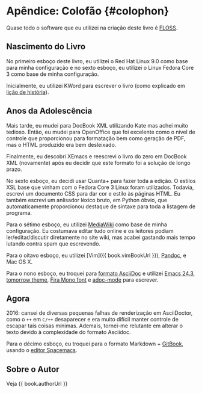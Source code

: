 # Apêndice: Colofão {#colophon}

Quase todo o software que eu utilizei na criação deste livro é [FLOSS](./floss.md#floss).

## Nascimento do Livro

No primeiro esboço deste livro, eu utilizei o Red Hat Linux 9.0 como base para minha configuração e no sexto esboço, eu utilizei o Linux Fedora Core 3 como base de minha configuração.

Inicialmente, eu utilizei KWord para escrever o livro (como explicado em [lição de história](./revision_history.md#history-lesson)).

## Anos da Adolescência

Mais tarde, eu mudei para DocBook XML utilizando Kate mas achei muito tedioso. Então, eu mudei para OpenOffice que foi excelente como o nível de controle que proporcionou para formatação bem como geração de PDF, mas o HTML produzido era bem desleixado.

Finalmente, eu descobri XEmacs e reescrevi o livro do zero em DocBook XML (novamente) após eu decidir que este formato foi a solução de longo prazo.

No sexto esboço, eu decidi usar Quanta+ para fazer toda a edição. O estilos XSL base que vinham com o Fedora Core 3 Linux foram utilizados. Todavia, escrevi um documento CSS para dar cor e estilo às páginas HTML. Eu também escrevi um anlisador léxico bruto, em Python óbvio, que automaticamente proporcionou destaque de sintaxe para toda a listagem de programa.

Para o sétimo esboço, eu utilizei [MediaWiki](http://www.mediawiki.org) como base de minha configuração. Eu costumava editar tudo online e os leitores podiam ler/editar/discutir diretamente no site wiki, mas acabei gastando mais tempo lutando contra spam que escrevendo.

Para o oitavo esboço, eu utilizei [Vim]({{ book.vimBookUrl }}), [Pandoc](http://johnmacfarlane.net/pandoc/README.html), e Mac OS X.

Para o nono esboço, eu troquei para [formato AsciiDoc](http://asciidoctor.org/docs/what-is-asciidoc/) e utilizei [Emacs 24.3](http://www.masteringemacs.org/articles/2013/03/11/whats-new-emacs-24-3/),
[tomorrow theme](https://github.com/chriskempson/tomorrow-theme),
[Fira Mono font](https://www.mozilla.org/en-US/styleguide/products/firefox-os/typeface/#download-primary) e [adoc-mode](https://github.com/sensorflo/adoc-mode/wiki) para escrever.

## Agora

2016: cansei de diversas pequenas falhas de renderização em AsciiDoctor, como o `++` em `C/++` desaparecer e era muito difícil manter controle de escapar tais coisas mínimas. Ademais, tornei-me relutante em alterar o texto devido à complexidade do formato Asciidoc.

Para o décimo esboço, eu troquei para o formato Markdown + [GitBook](https://www.gitbook.com), usando o [editor Spacemacs](http://spacemacs.org).

## Sobre o Autor

Veja {{ book.authorUrl }}

